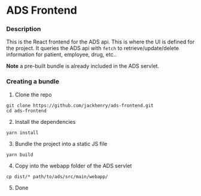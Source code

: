 # ADS Frontend

### Description

This is the React frontend for the ADS api. This is where the UI is defined for the project. It queries the ADS api with `fetch` to retrieve/update/delete information for patient, employee, drug, etc..

**Note** a pre-built bundle is already included in the ADS servlet.

### Creating a bundle

1. Clone the repo
```
git clone https://github.com/jackhenry/ads-frontend.git
cd ads-frontend
```

2. Install the dependencies
```
yarn install
```

3. Bundle the project into a static JS file
```
yarn build
```

4. Copy into the webapp folder of the ADS servlet
```
cp dist/* path/to/ads/src/main/webapp/
```

5. Done